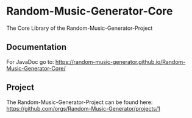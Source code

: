 # Random-Music-Generator-Core
The Core Library of the Random-Music-Generator-Project

## Documentation
For JavaDoc go to: https://random-music-generator.github.io/Random-Music-Generator-Core/

## Project
The Random-Music-Generator-Project can be found here: https://github.com/orgs/Random-Music-Generator/projects/1
